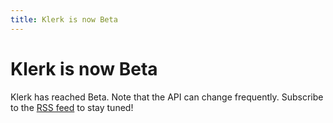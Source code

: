 ```yaml
---
title: Klerk is now Beta
---
```


# Klerk is now Beta

Klerk has reached Beta. Note that the API can change frequently. Subscribe to the [RSS feed](https://klerkframework.dev/blog/rss.xml) to stay tuned!

